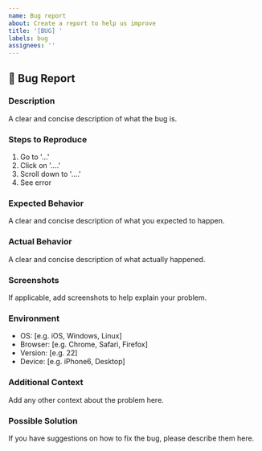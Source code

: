 ```yaml
---
name: Bug report
about: Create a report to help us improve
title: '[BUG] '
labels: bug
assignees: ''
---
```


## 🐛 Bug Report

### Description
A clear and concise description of what the bug is.

### Steps to Reproduce
1. Go to '...'
2. Click on '....'
3. Scroll down to '....'
4. See error

### Expected Behavior
A clear and concise description of what you expected to happen.

### Actual Behavior
A clear and concise description of what actually happened.

### Screenshots
If applicable, add screenshots to help explain your problem.

### Environment
- OS: [e.g. iOS, Windows, Linux]
- Browser: [e.g. Chrome, Safari, Firefox]
- Version: [e.g. 22]
- Device: [e.g. iPhone6, Desktop]

### Additional Context
Add any other context about the problem here.

### Possible Solution
If you have suggestions on how to fix the bug, please describe them here.